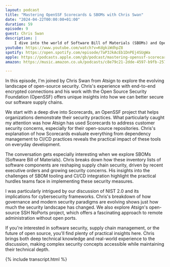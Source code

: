 ```yaml
---
layout: podcast
title: "Mastering OpenSSF Scorecards & SBOMs with Chris Swan"
date: "2024-04-22T00:00:00+01:00"
duration: 59
episode: 9
guest: Chris Swan
description: |
    I dive into the world of Software Bill of Materials (SBOMs) and OpenSSF Scorecards with Chris Swan from Atsign. We explore how these tools are transforming open source security, from dependency management to secure coding practices, and what this means for building trust in the tech industry.
youtube: https://www.youtube.com/watch?v=KdgkiWdhpZ8
spotify: https://open.spotify.com/episode/7aP3JkAcEb1DnPEj4SUgWa
apple: https://podcasts.apple.com/gb/podcast/mastering-openssf-scorecards-sboms-with-chris-swan/id1722663295?i=1000653150910
amazon: https://music.amazon.co.uk/podcasts/c8e79c21-2dde-4597-b9fb-257ecbc2bf29/episodes/d8493f8e-de65-4d1c-9308-5f39e6a9032f/nerding-out-with-viktor-mastering-openssf-scorecards-sboms-with-chris-swan

---
```


In this episode, I'm joined by Chris Swan from Atsign to explore the evolving landscape of open-source security. Chris's experience with end-to-end encrypted connections and his work with the Open Source Security Foundation (OpenSSF) offers unique insights into how we can better secure our software supply chains.

We start with a deep dive into Scorecards, an OpenSSF project that helps organizations demonstrate their security practices. What particularly caught my attention was how Atsign has used Scorecards to address customer security concerns, especially for their open-source repositories. Chris's explanation of how Scorecards evaluate everything from dependency management to CI/CD practices reveals the practical impact of these tools on everyday development.

The conversation gets especially interesting when we explore SBOMs (Software Bill of Materials). Chris breaks down how these inventory lists of software components are reshaping supply chain security, driven by recent executive orders and growing security concerns. His insights into the challenges of SBOM tooling and CI/CD integration highlight the practical hurdles teams face in implementing these security measures.

I was particularly intrigued by our discussion of NIST 2.0 and its implications for cybersecurity frameworks. Chris's breakdown of how governance and modern security paradigms are evolving shows just how much the security landscape has changed. We also explore Atsign's open-source SSH NoPorts project, which offers a fascinating approach to remote administration without open ports.

If you're interested in software security, supply chain management, or the future of open source, you'll find plenty of practical insights here. Chris brings both deep technical knowledge and real-world experience to the discussion, making complex security concepts accessible while maintaining their technical depth.

{% include transcript.html %}